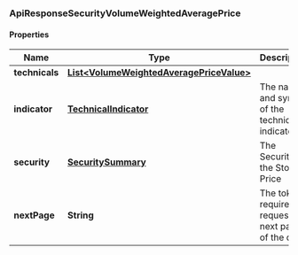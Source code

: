
### ApiResponseSecurityVolumeWeightedAveragePrice

#### Properties
Name | Type | Description | Notes
------------ | ------------- | ------------- | -------------
**technicals** | [**List&lt;VolumeWeightedAveragePriceValue&gt;**](VolumeWeightedAveragePriceValue.md) |  |  [optional]
**indicator** | [**TechnicalIndicator**](TechnicalIndicator.md) | The name and symbol of the technical indicator |  [optional]
**security** | [**SecuritySummary**](SecuritySummary.md) | The Security of the Stock Price |  [optional]
**nextPage** | **String** | The token required to request the next page of the data |  [optional]



